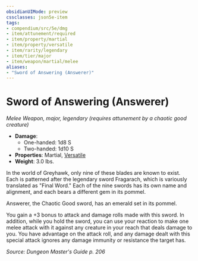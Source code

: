 ```yaml
---
obsidianUIMode: preview
cssclasses: json5e-item
tags:
- compendium/src/5e/dmg
- item/attunement/required
- item/property/martial
- item/property/versatile
- item/rarity/legendary
- item/tier/major
- item/weapon/martial/melee
aliases: 
- "Sword of Answering (Answerer)"
---
```

# Sword of Answering (Answerer)
*Melee Weapon, major, legendary (requires attunement by a chaotic good creature)*  

- **Damage**:
  - One-handed: 1d8 S
  - Two-handed: 1d10 S
- **Properties**: Martial, [Versatile](4-Resources/Compendium/rules/item-properties.md#Versatile)
- **Weight**: 3.0 lbs.

In the world of Greyhawk, only nine of these blades are known to exist. Each is patterned after the legendary sword Fragarach, which is variously translated as "Final Word." Each of the nine swords has its own name and alignment, and each bears a different gem in its pommel.

Answerer, the Chaotic Good sword, has an emerald set in its pommel.

You gain a +3 bonus to attack and damage rolls made with this sword. In addition, while you hold the sword, you can use your reaction to make one melee attack with it against any creature in your reach that deals damage to you. You have advantage on the attack roll, and any damage dealt with this special attack ignores any damage immunity or resistance the target has.

*Source: Dungeon Master's Guide p. 206*